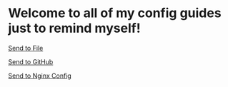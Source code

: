 # Welcome to all of my config guides just to remind myself!

[Send to File](cloudflare.example.config.yml)

[Send to GitHub](github.md)

[Send to Nginx Config](nginx.config.conf)
